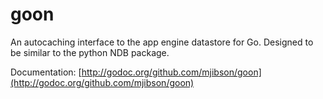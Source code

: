 # goon

An autocaching interface to the app engine datastore for Go. Designed to be similar to the python NDB package.

Documentation: [http://godoc.org/github.com/mjibson/goon](http://godoc.org/github.com/mjibson/goon)
